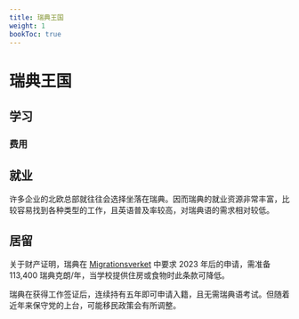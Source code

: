 ```yaml
---
title: 瑞典王国
weight: 1
bookToc: true
---
```


# 瑞典王国

## 学习


### 费用



## 就业

许多企业的北欧总部就往往会选择坐落在瑞典。因而瑞典的就业资源非常丰富，比较容易找到各种类型的工作，且英语普及率较高，对瑞典语的需求相对较低。

## 居留

关于财产证明，瑞典在 [Migrationsverket](https://www.migrationsverket.se/English/Private-individuals/Studying-and-researching-in-Sweden/Higher-education/Residence-permit-for-higher-education.html) 中要求 2023 年后的申请，需准备 113,400 瑞典克朗/年，当学校提供住房或食物时此条款可降低。

瑞典在获得工作签证后，连续持有五年即可申请入籍，且无需瑞典语考试。但随着近年来保守党的上台，可能移民政策会有所调整。
